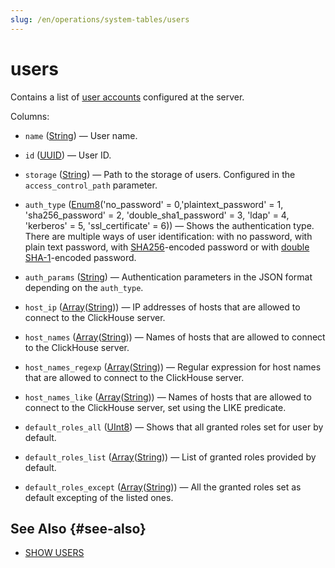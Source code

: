 ```yaml
---
slug: /en/operations/system-tables/users
---
```

# users

Contains a list of [user accounts](../../guides/sre/user-management/index.md#user-account-management) configured at the server.

Columns:
- `name` ([String](../../sql-reference/data-types/string.md)) — User name.

- `id` ([UUID](../../sql-reference/data-types/uuid.md)) — User ID.

- `storage` ([String](../../sql-reference/data-types/string.md)) — Path to the storage of users. Configured in the `access_control_path` parameter.

- `auth_type` ([Enum8](../../sql-reference/data-types/enum.md)('no_password' = 0,'plaintext_password' = 1, 'sha256_password' = 2, 'double_sha1_password' = 3, 'ldap' = 4, 'kerberos' = 5, 'ssl_certificate' = 6)) — Shows the authentication type. There are multiple ways of user identification: with no password, with plain text password, with [SHA256](https://ru.wikipedia.org/wiki/SHA-2)-encoded password or with [double SHA-1](https://ru.wikipedia.org/wiki/SHA-1)-encoded password.

- `auth_params` ([String](../../sql-reference/data-types/string.md)) — Authentication parameters in the JSON format depending on the `auth_type`.

- `host_ip` ([Array](../../sql-reference/data-types/array.md)([String](../../sql-reference/data-types/string.md))) — IP addresses of hosts that are allowed to connect to the ClickHouse server.

- `host_names` ([Array](../../sql-reference/data-types/array.md)([String](../../sql-reference/data-types/string.md))) — Names of hosts that are allowed to connect to the ClickHouse server.

- `host_names_regexp` ([Array](../../sql-reference/data-types/array.md)([String](../../sql-reference/data-types/string.md))) — Regular expression for host names that are allowed to connect to the ClickHouse server.

- `host_names_like` ([Array](../../sql-reference/data-types/array.md)([String](../../sql-reference/data-types/string.md))) — Names of hosts that are allowed to connect to the ClickHouse server, set using the LIKE predicate.

- `default_roles_all` ([UInt8](../../sql-reference/data-types/int-uint.md#uint-ranges)) — Shows that all granted roles set for user by default.

- `default_roles_list` ([Array](../../sql-reference/data-types/array.md)([String](../../sql-reference/data-types/string.md))) — List of granted roles provided by default.

- `default_roles_except` ([Array](../../sql-reference/data-types/array.md)([String](../../sql-reference/data-types/string.md))) — All the granted roles set as default excepting of the listed ones.

## See Also {#see-also}

- [SHOW USERS](../../sql-reference/statements/show.md#show-users-statement)
